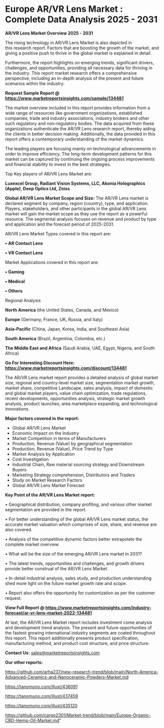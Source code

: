 # Europe AR/VR Lens Market : Complete Data Analysis 2025 - 2031

<Strong> AR/VR Lens Market Overview 2025 - 2031</strong>

The rising technology in AR/VR Lens Market is also depicted in this research report. Factors that are boosting the growth of the market, and giving a positive push to thrive in the global market is explained in detail.

Furthermore, the report highlights on emerging trends, significant drivers, challenges, and opportunities, providing all necessary data for thriving in the industry. This report market research offers a comprehensive perspective, including an in-depth analysis of the present and future scenarios within the industry.

<strong>Request Sample Report @ <a href=https://www.marketreportsinsights.com/sample/134481>https://www.marketreportsinsights.com/sample/134481</a></strong>

The market overview included in this report provides information from a wide range of resources like government organizations, established companies, trade and industry associations, industry brokers and other such regulatory and non-regulatory bodies. The data acquired from these organizations authenticate the AR/VR Lens research report, thereby aiding the clients in better decision making. Additionally, the data provided in this report offers a contemporary understanding of the market dynamics.

The leading players are focusing mainly on technological advancements in order to improve efficiency. The long-term development patterns for this market can be captured by continuing the ongoing process improvements and financial stability to invest in the best strategies.

Top Key players of AR/VR Lens Market are:

<strong>Luxexcel Group, Radiant Vision Systems, LLC, Akonia Holographics (Apple), Deep Optics Ltd, Zeiss</strong>

<strong><b>Global AR/VR Lens Market Scope and Size:</b></strong>
The AR/VR Lens market is declared segment by company, region (country), type, and application. Players, stakeholders, and other participants in the global AR/VR Lens market will gain the market scope as they use the report as a powerful resource. The segmental analysis focuses on revenue and product by type and application and the forecast period of 2025-2031.

AR/VR Lens Market Types covered in this report are:

<strong>• AR Contact Lens

• VR Contact Lens</strong>

Market Applications covered in this report are:

<strong>• Gaming

• Medical

• Others</strong> 

Regional Analysis

<strong>North America</strong> (the United States, Canada, and Mexico)

<strong>Europe</strong> (Germany, France, UK, Russia, and Italy)

<strong>Asia-Pacific</strong> (China, Japan, Korea, India, and Southeast Asia)

<strong>South America</strong> (Brazil, Argentina, Colombia, etc.)

<strong>The Middle East and Africa</strong> (Saudi Arabia, UAE, Egypt, Nigeria, and South Africa)

<strong>Go For Interesting Discount Here: <a href=https://www.marketreportsinsights.com/discount/134481>https://www.marketreportsinsights.com/discount/134481</a></strong>

The AR/VR Lens market report provides a detailed analysis of global market size, regional and country-level market size, segmentation market growth, market share, competitive Landscape, sales analysis, impact of domestic and global market players, value chain optimization, trade regulations, recent developments, opportunities analysis, strategic market growth analysis, product launches, area marketplace expanding, and technological innovations.

<strong><b>Major factors covered in the report:</b></strong>
<ul>
  <li>Global AR/VR Lens Market </li>
  <li>Economic Impact on the Industry</li>
  <li>Market Competition in terms of Manufacturers</li>
  <li>Production, Revenue (Value) by geographical segmentation</li>
  <li>Production, Revenue (Value), Price Trend by Type</li>
  <li>Market Analysis by Application</li>
  <li>Cost Investigation</li>
  <li>Industrial Chain, Raw material sourcing strategy and Downstream Buyers</li>
  <li>Marketing Strategy comprehension, Distributors and Traders</li>
  <li>Study on Market Research Factors</li>
  <li>Global AR/VR Lens Market Forecast</li>
</ul>

<strong><b>Key Point of the AR/VR Lens Market report:</b></strong>

• Geographical distribution, company profiling, and various other market segmentation are provided in the report.

• For better understanding of the global AR/VR Lens market status, the accurate market valuation which comprises of size, share, and revenue are also covered.

• Analysis of the competitive dynamic factors better extrapolate the complete market overview

• What will be the size of the emerging AR/VR Lens market in 2031?

• The latest trends, opportunities and challenges, and growth drivers provide better construal of the AR/VR Lens Market.

• In-detail industrial analysis, sales study, and production understanding shed more light on the future market growth rate and scope.

• Report also offers the opportunity for customization as per the customer request.

<strong><b>View Full Report @ <a href=https://www.marketreportsinsights.com/industry-forecast/ar-vr-lens-market-2022-134481>https://www.marketreportsinsights.com/industry-forecast/ar-vr-lens-market-2022-134481</a></b></strong>


At last, the AR/VR Lens Market report includes investment come analysis and development trend analysis. The present and future opportunities of the fastest growing international industry segments are coated throughout this report. This report additionally presents product specification, manufacturing method, and product cost structure, and price structure.

<strong>Contact Us:</strong>
sales@marketreportsinsights.com

<strong>Our other reports:</strong>

<a href=https://github.com/arha237/new-research-trend/blob/main/North-America-Advanced-Ceramics-and-Nanoceramic-Powders-Market.md>https://github.com/arha237/new-research-trend/blob/main/North-America-Advanced-Ceramics-and-Nanoceramic-Powders-Market.md</a>

<a href=https://tanomuno.com/illust/436091>https://tanomuno.com/illust/436091</a>

<a href=https://tanomuno.com/illust/437459>https://tanomuno.com/illust/437459</a>

<a href=https://tanomuno.com/illust/435120>https://tanomuno.com/illust/435120</a>

<a href=https://github.com/cargo2301/Market-trend/blob/main/Europe-Organic-CBD-Hemp-Oil-Market.md>https://github.com/cargo2301/Market-trend/blob/main/Europe-Organic-CBD-Hemp-Oil-Market.md</a>"
